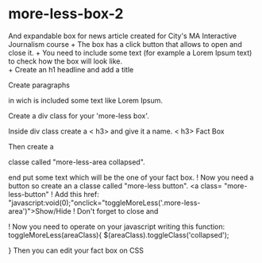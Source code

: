 # more-less-box-2
And expandable box for news article created for City's MA Interactive Journalism course
+
The box has a click button that allows to open and close it.
+
You need to include some text (for example a Lorem Ipsum text) to check how the box will look like.  
+
Create an h1 headline and add a title 

Create paragraphs <P> </P> in wich is included some text like Lorem Ipsum. 

Create a div class for your 'more-less box'. <div class="more-less-box">

Inside div class create a < h3> and give it a name. < h3> Fact Box </h3>

Then create a <p> classe called "more-less-area collapsed". <p class="more-less-area collapsed"> end put some text which will be the one of your fact box.
!
Now you need a button so create an a classe called "more-less button". <a class= "more-less-button" 
!
Add this href: "javascript:void(0);"onclick="toggleMoreLess('.more-less-area')">Show/Hide</a>
 !
 Don't forget to close </a> and </div>
 !
Now you need to operate on your javascript writing this function: 
toggleMoreLess(areaClass){
$(areaClass).toggleClass('collapsed');
 
}
Then you can edit your fact box on CSS
